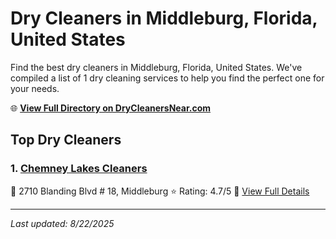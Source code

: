 # Dry Cleaners in Middleburg, Florida, United States

Find the best dry cleaners in Middleburg, Florida, United States. We've compiled a list of 1 dry cleaning services to help you find the perfect one for your needs.

🌐 **[View Full Directory on DryCleanersNear.com](https://drycleanersnear.com/city/US/Florida/Middleburg)**

## Top Dry Cleaners

### 1. [Chemney Lakes Cleaners](https://drycleanersnear.com/dryCleaner/687c4e21c1c8e3af4d07feb9/chemney-lakes-cleaners)
📍 2710 Blanding Blvd # 18, Middleburg
⭐ Rating: 4.7/5
🔗 [View Full Details](https://drycleanersnear.com/dryCleaner/687c4e21c1c8e3af4d07feb9/chemney-lakes-cleaners)


---

*Last updated: 8/22/2025*
